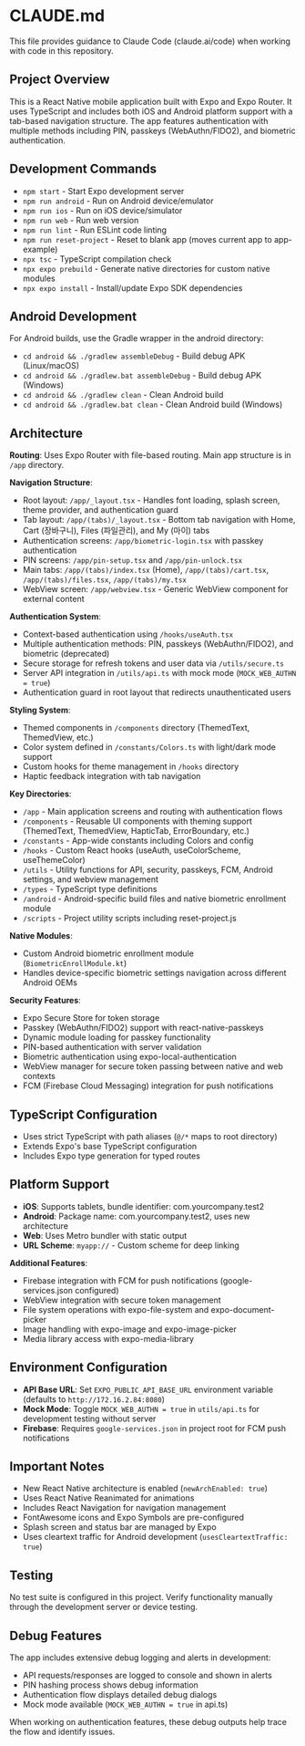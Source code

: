 # CLAUDE.md

This file provides guidance to Claude Code (claude.ai/code) when working with code in this repository.

## Project Overview

This is a React Native mobile application built with Expo and Expo Router. It uses TypeScript and includes both iOS and Android platform support with a tab-based navigation structure. The app features authentication with multiple methods including PIN, passkeys (WebAuthn/FIDO2), and biometric authentication.

## Development Commands

- `npm start` - Start Expo development server
- `npm run android` - Run on Android device/emulator
- `npm run ios` - Run on iOS device/simulator
- `npm run web` - Run web version
- `npm run lint` - Run ESLint code linting
- `npm run reset-project` - Reset to blank app (moves current app to app-example)
- `npx tsc` - TypeScript compilation check
- `npx expo prebuild` - Generate native directories for custom native modules
- `npx expo install` - Install/update Expo SDK dependencies

## Android Development

For Android builds, use the Gradle wrapper in the android directory:
- `cd android && ./gradlew assembleDebug` - Build debug APK (Linux/macOS)
- `cd android && ./gradlew.bat assembleDebug` - Build debug APK (Windows)
- `cd android && ./gradlew clean` - Clean Android build
- `cd android && ./gradlew.bat clean` - Clean Android build (Windows)

## Architecture

**Routing**: Uses Expo Router with file-based routing. Main app structure is in `/app` directory.

**Navigation Structure**:
- Root layout: `/app/_layout.tsx` - Handles font loading, splash screen, theme provider, and authentication guard
- Tab layout: `/app/(tabs)/_layout.tsx` - Bottom tab navigation with Home, Cart (장바구니), Files (파일관리), and My (마이) tabs
- Authentication screens: `/app/biometric-login.tsx` with passkey authentication
- PIN screens: `/app/pin-setup.tsx` and `/app/pin-unlock.tsx`
- Main tabs: `/app/(tabs)/index.tsx` (Home), `/app/(tabs)/cart.tsx`, `/app/(tabs)/files.tsx`, `/app/(tabs)/my.tsx`
- WebView screen: `/app/webview.tsx` - Generic WebView component for external content

**Authentication System**:
- Context-based authentication using `/hooks/useAuth.tsx`
- Multiple authentication methods: PIN, passkeys (WebAuthn/FIDO2), and biometric (deprecated)
- Secure storage for refresh tokens and user data via `/utils/secure.ts`
- Server API integration in `/utils/api.ts` with mock mode (`MOCK_WEB_AUTHN = true`)
- Authentication guard in root layout that redirects unauthenticated users

**Styling System**:
- Themed components in `/components` directory (ThemedText, ThemedView, etc.)
- Color system defined in `/constants/Colors.ts` with light/dark mode support
- Custom hooks for theme management in `/hooks` directory
- Haptic feedback integration with tab navigation

**Key Directories**:
- `/app` - Main application screens and routing with authentication flows
- `/components` - Reusable UI components with theming support (ThemedText, ThemedView, HapticTab, ErrorBoundary, etc.)
- `/constants` - App-wide constants including Colors and config
- `/hooks` - Custom React hooks (useAuth, useColorScheme, useThemeColor)
- `/utils` - Utility functions for API, security, passkeys, FCM, Android settings, and webview management
- `/types` - TypeScript type definitions
- `/android` - Android-specific build files and native biometric enrollment module
- `/scripts` - Project utility scripts including reset-project.js

**Native Modules**:
- Custom Android biometric enrollment module (`BiometricEnrollModule.kt`)
- Handles device-specific biometric settings navigation across different Android OEMs

**Security Features**:
- Expo Secure Store for token storage
- Passkey (WebAuthn/FIDO2) support with react-native-passkeys
- Dynamic module loading for passkey functionality
- PIN-based authentication with server validation
- Biometric authentication using expo-local-authentication
- WebView manager for secure token passing between native and web contexts
- FCM (Firebase Cloud Messaging) integration for push notifications

## TypeScript Configuration

- Uses strict TypeScript with path aliases (`@/*` maps to root directory)
- Extends Expo's base TypeScript configuration
- Includes Expo type generation for typed routes

## Platform Support

- **iOS**: Supports tablets, bundle identifier: com.yourcompany.test2
- **Android**: Package name: com.yourcompany.test2, uses new architecture
- **Web**: Uses Metro bundler with static output
- **URL Scheme**: `myapp://` - Custom scheme for deep linking

**Additional Features**:
- Firebase integration with FCM for push notifications (google-services.json configured)
- WebView integration with secure token management
- File system operations with expo-file-system and expo-document-picker
- Image handling with expo-image and expo-image-picker
- Media library access with expo-media-library

## Environment Configuration

- **API Base URL**: Set `EXPO_PUBLIC_API_BASE_URL` environment variable (defaults to `http://172.16.2.84:8080`)
- **Mock Mode**: Toggle `MOCK_WEB_AUTHN = true` in `utils/api.ts` for development testing without server
- **Firebase**: Requires `google-services.json` in project root for FCM push notifications

## Important Notes

- New React Native architecture is enabled (`newArchEnabled: true`)
- Uses React Native Reanimated for animations
- Includes React Navigation for navigation management
- FontAwesome icons and Expo Symbols are pre-configured
- Splash screen and status bar are managed by Expo
- Uses cleartext traffic for Android development (`usesCleartextTraffic: true`)

## Testing

No test suite is configured in this project. Verify functionality manually through the development server or device testing.

## Debug Features

The app includes extensive debug logging and alerts in development:
- API requests/responses are logged to console and shown in alerts
- PIN hashing process shows debug information
- Authentication flow displays detailed debug dialogs
- Mock mode available (`MOCK_WEB_AUTHN = true` in api.ts)

When working on authentication features, these debug outputs help trace the flow and identify issues.